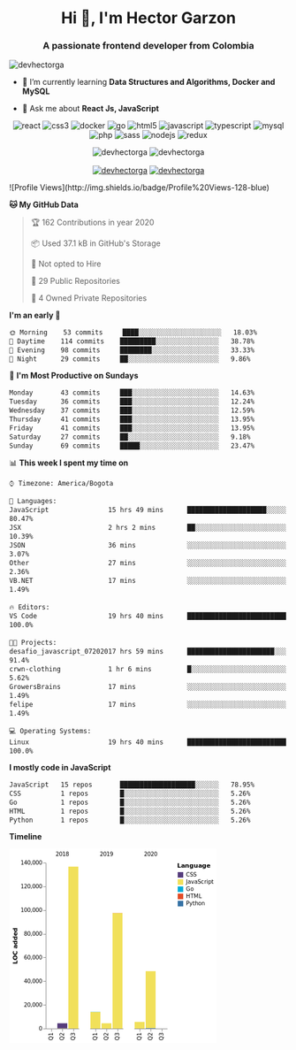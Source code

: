 <h1 align="center">Hi 👋, I'm Hector Garzon</h1>
<h3 align="center">A passionate frontend developer from Colombia</h3>

<p align="left"> <img src="https://komarev.com/ghpvc/?username=devhectorga" alt="devhectorga" /> </p>

- 🌱 I’m currently learning **Data Structures and Algorithms, Docker and MySQL**

- 💬 Ask me about **React Js, JavaScript**

<p align="center"><img src="https://devicons.github.io/devicon/devicon.git/icons/react/react-original-wordmark.svg" alt="react" width="20" height="20"/> <img src="https://devicons.github.io/devicon/devicon.git/icons/css3/css3-original-wordmark.svg" alt="css3" width="20" height="20"/> <img src="https://devicons.github.io/devicon/devicon.git/icons/docker/docker-original-wordmark.svg" alt="docker" width="20" height="20"/> <img src="https://devicons.github.io/devicon/devicon.git/icons/go/go-original.svg" alt="go" width="20" height="20"/> <img src="https://devicons.github.io/devicon/devicon.git/icons/html5/html5-original-wordmark.svg" alt="html5" width="20" height="20"/> <img src="https://devicons.github.io/devicon/devicon.git/icons/javascript/javascript-original.svg" alt="javascript" width="20" height="20"/> <img src="https://devicons.github.io/devicon/devicon.git/icons/typescript/typescript-original.svg" alt="typescript" width="20" height="20"/> <img src="https://devicons.github.io/devicon/devicon.git/icons/mysql/mysql-original-wordmark.svg" alt="mysql" width="20" height="20"/> <img src="https://devicons.github.io/devicon/devicon.git/icons/php/php-original.svg" alt="php" width="20" height="20"/> <img src="https://devicons.github.io/devicon/devicon.git/icons/sass/sass-original.svg" alt="sass" width="20" height="20"/> <img src="https://devicons.github.io/devicon/devicon.git/icons/nodejs/nodejs-original-wordmark.svg" alt="nodejs" width="20" height="20"/> <img src="https://devicons.github.io/devicon/devicon.git/icons/redux/redux-original.svg" alt="redux" width="20" height="20"/></p><p align="center"> <img src="https://github-readme-stats.vercel.app/api?username=devhectorga&count_private=true&show_icons=true" alt="devhectorga" /> <img src="https://github-readme-stats.vercel.app/api/top-langs/?username=devhectorga&layout=compact" alt="devhectorga" /></p>

<p align="center">
<a href="https://twitter.com/devhectorga" target="blank"><img align="center" src="https://cdn.jsdelivr.net/npm/simple-icons@3.0.1/icons/twitter.svg" alt="devhectorga" height="20" width="20" /></a>
<a href="https://linkedin.com/in/devhectorga" target="blank"><img align="center" src="https://cdn.jsdelivr.net/npm/simple-icons@3.0.1/icons/linkedin.svg" alt="devhectorga" height="20" width="20" /></a>
</p>
<!--START_SECTION:waka-->
![Profile Views](http://img.shields.io/badge/Profile%20Views-128-blue)

**🐱 My GitHub Data** 

> 🏆 162 Contributions in year 2020
 > 
> 📦 Used 37.1 kB in GitHub's Storage 
 > 
> 🚫 Not opted to Hire
 > 
> 📜 29 Public Repositories 
 > 
> 🔑 4 Owned Private Repositories 

**I'm an early 🐤** 

```text
🌞 Morning    53 commits     ████░░░░░░░░░░░░░░░░░░░░░   18.03% 
🌆 Daytime    114 commits    █████████░░░░░░░░░░░░░░░░   38.78% 
🌃 Evening    98 commits     ████████░░░░░░░░░░░░░░░░░   33.33% 
🌙 Night      29 commits     ██░░░░░░░░░░░░░░░░░░░░░░░   9.86%

```
📅 **I'm Most Productive on Sundays** 

```text
Monday       43 commits     ███░░░░░░░░░░░░░░░░░░░░░░   14.63% 
Tuesday      36 commits     ███░░░░░░░░░░░░░░░░░░░░░░   12.24% 
Wednesday    37 commits     ███░░░░░░░░░░░░░░░░░░░░░░   12.59% 
Thursday     41 commits     ███░░░░░░░░░░░░░░░░░░░░░░   13.95% 
Friday       41 commits     ███░░░░░░░░░░░░░░░░░░░░░░   13.95% 
Saturday     27 commits     ██░░░░░░░░░░░░░░░░░░░░░░░   9.18% 
Sunday       69 commits     █████░░░░░░░░░░░░░░░░░░░░   23.47%

```


📊 **This week I spent my time on** 

```text
⌚︎ Timezone: America/Bogota

💬 Languages: 
JavaScript               15 hrs 49 mins      ████████████████████░░░░░   80.47% 
JSX                      2 hrs 2 mins        ██░░░░░░░░░░░░░░░░░░░░░░░   10.39% 
JSON                     36 mins             ░░░░░░░░░░░░░░░░░░░░░░░░░   3.07% 
Other                    27 mins             ░░░░░░░░░░░░░░░░░░░░░░░░░   2.36% 
VB.NET                   17 mins             ░░░░░░░░░░░░░░░░░░░░░░░░░   1.49%

🔥 Editors: 
VS Code                  19 hrs 40 mins      █████████████████████████   100.0%

🐱‍💻 Projects: 
desafio_javascript_07202017 hrs 59 mins      ██████████████████████░░░   91.4% 
crwn-clothing            1 hr 6 mins         █░░░░░░░░░░░░░░░░░░░░░░░░   5.62% 
GrowersBrains            17 mins             ░░░░░░░░░░░░░░░░░░░░░░░░░   1.49% 
felipe                   17 mins             ░░░░░░░░░░░░░░░░░░░░░░░░░   1.49%

💻 Operating Systems: 
Linux                    19 hrs 40 mins      █████████████████████████   100.0%

```

**I mostly code in JavaScript** 

```text
JavaScript   15 repos       ███████████████████░░░░░░   78.95% 
CSS          1 repos        █░░░░░░░░░░░░░░░░░░░░░░░░   5.26% 
Go           1 repos        █░░░░░░░░░░░░░░░░░░░░░░░░   5.26% 
HTML         1 repos        █░░░░░░░░░░░░░░░░░░░░░░░░   5.26% 
Python       1 repos        █░░░░░░░░░░░░░░░░░░░░░░░░   5.26%

```


**Timeline**

![Chart not found](https://github.com/devHectorGa/devHectorGa/blob/master/charts/bar_graph.png) 


<!--END_SECTION:waka-->
